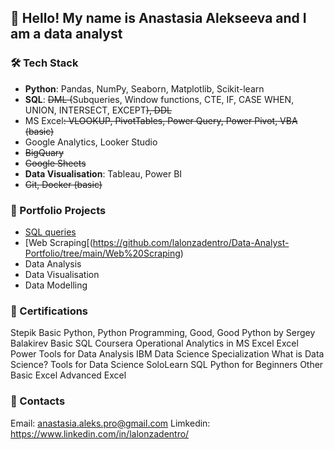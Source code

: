 ## 👋 Hello! My name is Anastasia Alekseeva and I am a data analyst

### 🛠 **Tech Stack**

* **Python**: Pandas, NumPy, Seaborn, Matplotlib, Scikit-learn
* **SQL**: ~~DML (~~Subqueries, Window functions, CTE, IF, CASE WHEN, UNION, INTERSECT, EXCEPT~~), DDL~~
* MS Excel~~: VLOOKUP, PivotTables, Power Query, Power Pivot, VBA (basic)~~
* Google Analytics, Looker Studio
* ~~BigQuary~~
* ~~Google Sheets~~
* **Data Visualisation**: Tableau, Power BI
* ~~Git, Docker (basic)~~

### 📁 Portfolio Projects

- [SQL queries](https://github.com/lalonzadentro/Data-Analyst-Portfolio/tree/main/SQL%20queries)
- [Web Scraping[(https://github.com/lalonzadentro/Data-Analyst-Portfolio/tree/main/Web%20Scraping)
- Data Analysis
- Data Visualisation
- Data Modelling



### 📜 Certifications
Stepik
Basic Python, Python Programming, Good, Good Python by Sergey Balakirev
Basic SQL
Coursera
Operational Analytics in MS Excel
Excel Power Tools for Data Analysis
IBM Data Science Specialization
What is Data Science?
Tools for Data Science
SoloLearn
SQL
Python for Beginners
Other
Basic Excel
Advanced Excel
### 💬 Contacts
Email: anastasia.aleks.pro@gmail.com
Limkedin: https://www.linkedin.com/in/lalonzadentro/

